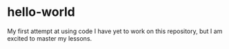 # hello-world
My first attempt at using code
I have yet to work on this repository, but I am excited to master my lessons.
